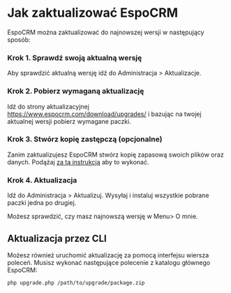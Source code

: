 # Jak zaktualizować EspoCRM

EspoCRM można zaktualizować do najnowszej wersji w następujący sposób:

### Krok 1. Sprawdź swoją aktualną wersję

Aby sprawdzić aktualną wersję idź do  Administracja > Aktualizacje.

### Krok 2. Pobierz wymaganą aktualizację

Idź do strony aktualizacyjnej https://www.espocrm.com/download/upgrades/ i bazując na twojej aktualnej wersji pobierz wymagane paczki.

### Krok 3. Stwórz kopię zastępczą (opcjonalne)

Zanim zaktualizujesz EspoCRM stwórz kopię zapasową swoich plików oraz danych. Podążaj [za tą instrukcją](https://github.com/espocrm/documentation/blob/master/i18n/pl_PL/administration/backup-and-restore.md) aby to wykonać.

### Krok 4. Aktualizacja

Idź do Administracja > Aktualizuj. Wysyłaj i instaluj wszystkie pobrane paczki jedna po drugiej.

Możesz sprawdzić, czy masz najnowszą wersję w Menu> O mnie.

## Aktualizacja przez CLI

Możesz również uruchomić aktualizację za pomocą interfejsu wiersza poleceń. Musisz wykonać następujące polecenie z katalogu głównego EspoCRM:

```
php upgrade.php /path/to/upgrade/package.zip
```
